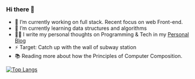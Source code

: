 ### Hi there 👋




- 🔭 I’m currently working on full stack. Recent focus on web Front-end.
- 🌱 I’m currently learning data structures and algorithms
- ✍🏻 I write my personal thoughts on Programming & Tech in my [Personal Blog](https://blog.csdn.net/QuantumYou)
- ⚡ Target: Catch up with the wall of subway station 
- 📚 Reading more about how the Principles of Computer Composition.


[![Top Langs](https://github-readme-stats.vercel.app/api/top-langs/?username=aqlzh&layout=compact)](https://github.com/anuraghazra/github-readme-stats)


